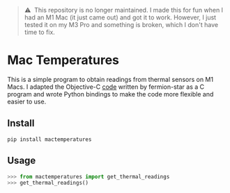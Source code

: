 > :warning:&nbsp; This repository is no longer maintained. I made this for fun when I had an M1 Mac (it just came out) and got it to work. However, I just tested it on my M3 Pro and something is broken, which I don't have time to fix. 

# Mac Temperatures

This is a simple program to obtain readings from thermal sensors on M1 Macs. I adapted the Objective-C [code](https://github.com/fermion-star/apple_sensors) written by fermion-star as a C program and wrote Python bindings to make the code more flexible and easier to use.

## Install

```shell
pip install mactemperatures
```

## Usage

```python
>>> from mactemperatures import get_thermal_readings
>>> get_thermal_readings()
```
